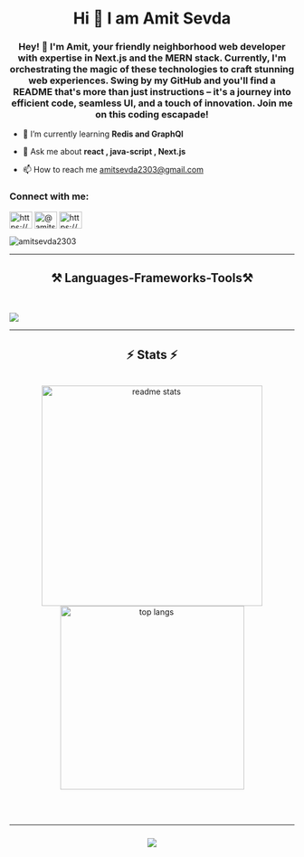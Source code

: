 <h1 align="center">Hi 👋 I am Amit Sevda</h1>
<h3 align="center" > Hey! 👋 I'm Amit, your friendly neighborhood web developer with expertise in Next.js and the MERN stack. Currently, I'm orchestrating the magic of these technologies to craft stunning web experiences. Swing by my GitHub and you'll find a README that's more than just instructions – it's a journey into efficient code, seamless UI, and a touch of innovation. Join me on this coding escapade!</h3>

- 🌱 I’m currently learning **Redis and GraphQl**

- 💬 Ask me about **react , java-script , Next.js**

- 📫 How to reach me [amitsevda2303@gmail.com](mailto:amitsevda2303@gmail.com)


<h3 align="left">Connect with me:</h3>
<p align="left">
<a href="https://www.linkedin.com/in/amit-sevda-207798300" target="blank"><img align="center" src="https://raw.githubusercontent.com/rahuldkjain/github-profile-readme-generator/master/src/images/icons/Social/linked-in-alt.svg" alt="https://www.linkedin.com/in/amit-sevda-207798300" height="30" width="40" /></a>
<a href="https://leetcode.com/Amit_sevda/" target="blank"><img align="center" src="https://raw.githubusercontent.com/rahuldkjain/github-profile-readme-generator/master/src/images/icons/Social/leet-code.svg" alt="@amitsevda2303" height="30" width="40" /></a>
<a href="https://www.instagram.com/amit__sharma74/" target="blank"><img align="center" src="https://raw.githubusercontent.com/rahuldkjain/github-profile-readme-generator/master/src/images/icons/Social/instagram.svg" alt="https://www.instagram.com/amit__sharma74/" height="30" width="40" /></a>
</p>
<p align="left"> <img src="https://komarev.com/ghpvc/?username=amitsevda2303&style=plastic&abbreviated=true" alt="amitsevda2303" /> </p>
<hr/>
<h2 align="center">⚒️ Languages-Frameworks-Tools⚒️ </h2>

<br/>
<p>
  <a href="https://skillicons.dev" >
    <img src="https://skillicons.dev/icons?i=git,docker,react,redux,nextjs,nodejs,express,css,tailwind,bootstrap,mongodb,redis,javascript,typescript,postman,html,github,graphql" />
  </a>
</p>
<hr/>
<h2 align="center">⚡ Stats ⚡</h2>
<br>
<div align=center>
  <img width=390 src="https://github-readme-stats.vercel.app/api?username=amitsevda2303&count_private=true&show_icons=true&theme=dracula&rank_icon=github&border_radius=10" alt="readme stats" />
  <img width=325 src="https://github-readme-stats.vercel.app/api/top-langs/?username=amitsevda2303&hide=HTML&langs_count=8&layout=compact&theme=dracula&border_radius=10&size_weight=0.5&count_weight=0.5&exclude_repo=github-readme-stats" alt="top langs" />

<br/><br/>
<hr/>

<h3 align="center">
    <img src="https://readme-typing-svg.herokuapp.com/?font=Righteous&size=25&color=2473F7FF&center=true&vCenter=true&width=500&height=70&duration=8000&lines=Thanks+For+Visiting!+✌️+:)">
</h3>

###
